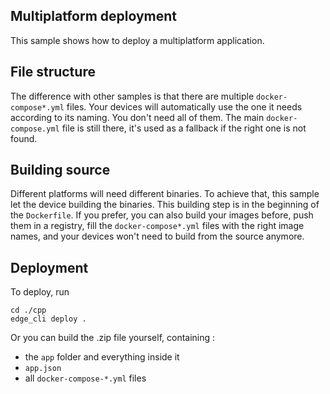 ## Multiplatform deployment

This sample shows how to deploy a multiplatform application.

## File structure
The difference with other samples is that there are multiple `docker-compose*.yml` files. Your devices will automatically use the one it needs according to its naming. You don't need all of them. The main `docker-compose.yml` file is still there, it's used as a fallback if the right one is not found.

## Building source
Different platforms will need different binaries. To achieve that, this sample let the device building the binaries. This building step is in the beginning of the `Dockerfile`. If you prefer, you can also build your images before, push them in a registry, fill the `docker-compose*.yml` files with the right image names, and your devices won't need to build from the source anymore. 

## Deployment
To deploy, run 
```
cd ./cpp
edge_cli deploy .
```
Or you can build the .zip file yourself, containing :
- the `app` folder and everything inside it
- `app.json`
- all `docker-compose-*.yml` files